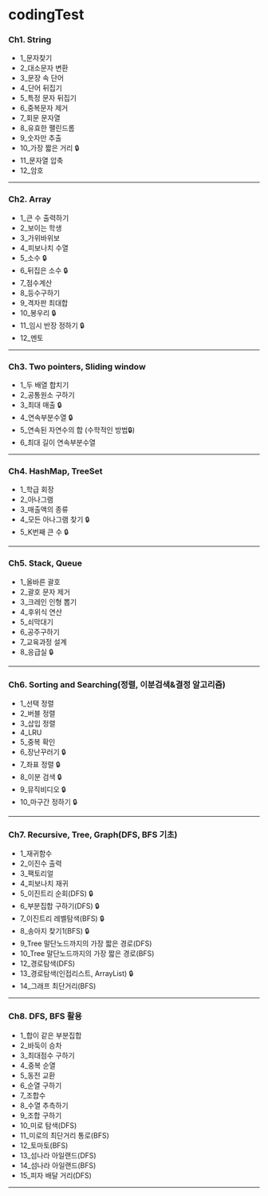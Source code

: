 # codingTest

### Ch1. String
* 1_문자찾기
* 2_대소문자 변환
* 3_문장 속 단어
* 4_단어 뒤집기
* 5_특정 문자 뒤집기
* 6_중복문자 제거
* 7_회문 문자열
* 8_유효한 팰린드롬
* 9_숫자만 추출
* 10_가장 짧은 거리 :lock:
* 11_문자열 압축
* 12_암호
***
### Ch2. Array
* 1_큰 수 출력하기
* 2_보이는 학생
* 3_가위바위보
* 4_피보나치 수열
* 5_소수 :lock:
* 6_뒤집은 소수 :lock:
* 7_점수계산
* 8_등수구하기
* 9_격자판 최대합
* 10_봉우리 :lock:
* 11_임시 반장 정하기 :lock:
* 12_멘토
***
### Ch3. Two pointers, Sliding window
* 1_두 배열 합치기
* 2_공통원소 구하기
* 3_최대 매출 :lock:
* 4_연속부분수열 :lock:
* 5_연속된 자연수의 합 (수학적인 방법:lock:)
* 6_최대 길이 연속부분수열
***
### Ch4. HashMap, TreeSet
* 1_학급 회장
* 2_아나그램
* 3_매출액의 종류
* 4_모든 아나그램 찾기 :lock:
* 5_K번째 큰 수 :lock:
***
### Ch5. Stack, Queue
* 1_올바른 괄호
* 2_괄호 문자 제거
* 3_크레인 인형 뽑기
* 4_후위식 연산
* 5_쇠막대기
* 6_공주구하기
* 7_교육과정 설계
* 8_응급실 :lock:
***
### Ch6. Sorting and Searching(정렬, 이분검색&결정 알고리즘)
* 1_선택 정렬
* 2_버블 정렬
* 3_삽입 정렬
* 4_LRU
* 5_중복 확인
* 6_장난꾸러기 :lock:
* 7_좌표 정렬 :lock:
* 8_이분 검색 :lock:
* 9_뮤직비디오 :lock:
* 10_마구간 정하기 :lock:
***
### Ch7. Recursive, Tree, Graph(DFS, BFS 기초)
* 1_재귀함수
* 2_이진수 출력
* 3_팩토리얼
* 4_피보나치 재귀
* 5_이진트리 순회(DFS) :lock:
* 6_부분집합 구하기(DFS) :lock:
* 7_이진트리 레벨탐색(BFS) :lock:
* 8_송아지 찾기1(BFS) :lock:
* 9_Tree 말단노드까지의 가장 짧은 경로(DFS)
* 10_Tree 말단노드까지의 가장 짧은 경로(BFS)
* 12_경로탐색(DFS)
* 13_경로탐색(인접리스트, ArrayList) :lock:
* 14_그래프 최단거리(BFS)
***
### Ch8. DFS, BFS 활용
* 1_합이 같은 부분집합
* 2_바둑이 승차
* 3_최대점수 구하기
* 4_중복 순열
* 5_동전 교환
* 6_순열 구하기
* 7_조합수
* 8_수열 추측하기
* 9_조합 구하기
* 10_미로 탐색(DFS)
* 11_미로의 최단거리 통로(BFS)
* 12_토마토(BFS)
* 13_섬나라 아일랜드(DFS)
* 14_섬나라 아일랜드(BFS)
* 15_피자 배달 거리(DFS)
***
